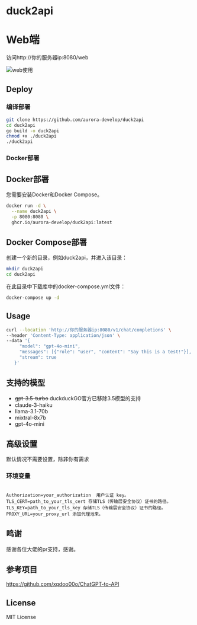 # duck2api

# Web端 

访问http://你的服务器ip:8080/web

![web使用](https://jsd.cdn.zzko.cn/gh/xiaozhou26/tuph@main/images/%E5%B1%8F%E5%B9%95%E6%88%AA%E5%9B%BE%202024-04-07%20111706.png)

## Deploy


### 编译部署

```bash
git clone https://github.com/aurora-develop/duck2api
cd duck2api
go build -o duck2api
chmod +x ./duck2api
./duck2api
```

### Docker部署
## Docker部署
您需要安装Docker和Docker Compose。

```bash
docker run -d \
  --name duck2api \
  -p 8080:8080 \
  ghcr.io/aurora-develop/duck2api:latest
```

## Docker Compose部署
创建一个新的目录，例如duck2api，并进入该目录：
```bash
mkdir duck2api
cd duck2api
```
在此目录中下载库中的docker-compose.yml文件：

```bash
docker-compose up -d
```

## Usage

```bash
curl --location 'http://你的服务器ip:8080/v1/chat/completions' \
--header 'Content-Type: application/json' \
--data '{
     "model": "gpt-4o-mini",
     "messages": [{"role": "user", "content": "Say this is a test!"}],
     "stream": true
   }'
```

## 支持的模型

- ~~gpt-3.5-turbo~~  duckduckGO官方已移除3.5模型的支持  
- claude-3-haiku
- llama-3.1-70b
- mixtral-8x7b
- gpt-4o-mini
## 高级设置

默认情况不需要设置，除非你有需求

### 环境变量
```

Authorization=your_authorization  用户认证 key。
TLS_CERT=path_to_your_tls_cert 存储TLS（传输层安全协议）证书的路径。
TLS_KEY=path_to_your_tls_key 存储TLS（传输层安全协议）证书的路径。
PROXY_URL=your_proxy_url 添加代理池来。
```

## 鸣谢

感谢各位大佬的pr支持，感谢。


## 参考项目


https://github.com/xqdoo00o/ChatGPT-to-API

## License

MIT License
